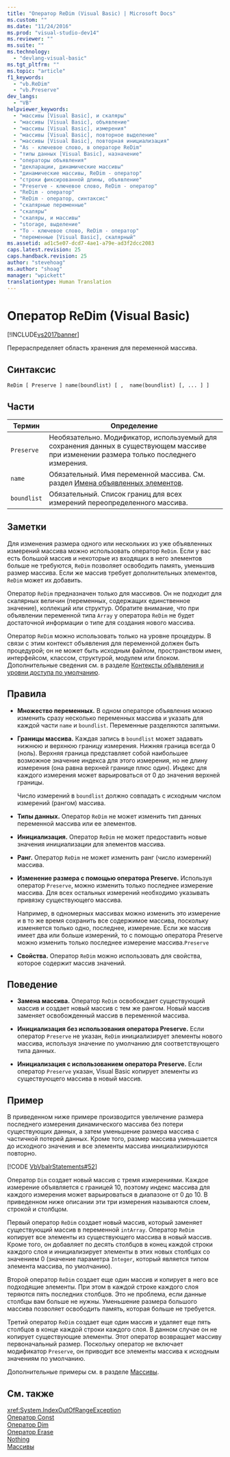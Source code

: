 ```yaml
---
title: "Оператор ReDim (Visual Basic) | Microsoft Docs"
ms.custom: ""
ms.date: "11/24/2016"
ms.prod: "visual-studio-dev14"
ms.reviewer: ""
ms.suite: ""
ms.technology: 
  - "devlang-visual-basic"
ms.tgt_pltfrm: ""
ms.topic: "article"
f1_keywords: 
  - "vb.ReDim"
  - "vb.Preserve"
dev_langs: 
  - "VB"
helpviewer_keywords: 
  - "массивы [Visual Basic], и скаляры"
  - "массивы [Visual Basic], объявление"
  - "массивы [Visual Basic], измерения"
  - "массивы [Visual Basic], повторное выделение"
  - "массивы [Visual Basic], повторная инициализация"
  - "As - ключевое слово, в операторе ReDim"
  - "типы данных [Visual Basic], назначение"
  - "операторы объявления"
  - "декларации, динамические массивы"
  - "динамические массивы, ReDim - оператор"
  - "строки фиксированной длины, объявление"
  - "Preserve - ключевое слово, ReDim - оператор"
  - "ReDim - оператор"
  - "ReDim - оператор, синтаксис"
  - "скалярные переменные"
  - "скаляры"
  - "скаляры, и массивы"
  - "storage, выделение"
  - "To - ключевое слово, ReDim - оператор"
  - "переменные [Visual Basic], скалярный"
ms.assetid: ad1c5e07-dcd7-4ae1-a79e-ad3f2dcc2083
caps.latest.revision: 25
caps.handback.revision: 25
author: "stevehoag"
ms.author: "shoag"
manager: "wpickett"
translationtype: Human Translation
---
```

# Оператор ReDim (Visual Basic)
[!INCLUDE[vs2017banner](../../../csharp/includes/vs2017banner.md)]

Перераспределяет область хранения для переменной массива.  
  
## Синтаксис  
  
```  
ReDim [ Preserve ] name(boundlist) [ ,  name(boundlist) [, ... ] ]  
```  
  
## Части  
  
|Термин|Определение|  
|------------|-----------------|  
|`Preserve`|Необязательно.  Модификатор, используемый для сохранения данных в существующем массиве при изменении размера только последнего измерения.|  
|`name`|Обязательный.  Имя переменной массива.  См. раздел [Имена объявленных элементов](../../../visual-basic/programming-guide/language-features/declared-elements/declared-element-names.md).|  
|`boundlist`|Обязательный.  Список границ для всех измерений переопределенного массива.|  
  
## Заметки  
 Для изменения размера одного или нескольких из уже объявленных измерений массива можно использовать оператор `ReDim`.  Если у вас есть большой массив и некоторые из входящих в него элементов больше не требуются, `ReDim` позволяет освободить память, уменьшив размер массива.  Если же массив требует дополнительных элементов, `ReDim` может их добавить.  
  
 Оператор `ReDim` предназначен только для массивов.  Он не подходит для скалярных величин \(переменных, содержащих единственное значение\), коллекций или структур.  Обратите внимание, что при объявлении переменной типа `Array` у оператора `ReDim` не будет достаточной информации о типе для создания нового массива.  
  
 Оператор `ReDim` можно использовать только на уровне процедуры.  В связи с этим контекст объявления для переменной должен быть процедурой; он не может быть исходным файлом, пространством имен, интерфейсом, классом, структурой, модулем или блоком.  Дополнительные сведения см. в разделе [Контексты объявления и уровни доступа по умолчанию](../../../visual-basic/language-reference/statements/declaration-contexts-and-default-access-levels.md).  
  
## Правила  
  
-   **Множество переменных.** В одном операторе объявления можно изменить сразу несколько переменных массива и указать для каждой части `name` и `boundlist`.  Переменные разделяются запятыми.  
  
-   **Границы массива.** Каждая запись в `boundlist` может задавать нижнюю и верхнюю границу измерения.  Нижняя граница всегда 0 \(ноль\).  Верхняя граница представляет собой наибольшее возможное значение индекса для этого измерения, но не длину измерения \(она равна верхней границе плюс один\).  Индекс для каждого измерения может варьироваться от 0 до значения верхней границы.  
  
     Число измерений в `boundlist` должно совпадать с исходным числом измерений \(рангом\) массива.  
  
-   **Типы данных.** Оператор `ReDim` не может изменить тип данных переменной массива или ее элементов.  
  
-   **Инициализация.** Оператор `ReDim` не может предоставить новые значения инициализации для элементов массива.  
  
-   **Ранг.** Оператор `ReDim` не может изменить ранг \(число измерений\) массива.  
  
-   **Изменение размера с помощью оператора Preserve.** Используя оператор `Preserve`, можно изменить только последнее измерение массива.  Для всех остальных измерений необходимо указывать привязку существующего массива.  
  
     Например, в одномерных массивах можно изменить это измерение и в то же время сохранить все содержимое массива, поскольку изменяется только одно, последнее, измерение.  Если же массив имеет два или больше измерений, то с помощью оператора Preserve можно изменить только последнее измерение массива.`Preserve`  
  
-   **Свойства.** Оператор `ReDim` можно использовать для свойства, которое содержит массив значений.  
  
## Поведение  
  
-   **Замена массива.** Оператор `ReDim` освобождает существующий массив и создает новый массив с тем же рангом.  Новый массив заменяет освобожденный массив в переменной массива.  
  
-   **Инициализация без использования оператора Preserve.** Если оператор `Preserve` не указан, `ReDim` инициализирует элементы нового массива, используя значение по умолчанию для соответствующего типа данных.  
  
-   **Инициализация с использованием оператора Preserve.** Если оператор `Preserve` указан, Visual Basic копирует элементы из существующего массива в новый массив.  
  
## Пример  
 В приведенном ниже примере производится увеличение размера последнего измерения динамического массива без потери существующих данных, а затем уменьшение размера массива с частичной потерей данных.  Кроме того, размер массива уменьшается до исходного значения и все элементы массива инициализируются повторно.  
  
 [!CODE [VbVbalrStatements#52](../CodeSnippet/VS_Snippets_VBCSharp/VbVbalrStatements#52)]  
  
 Оператор `Dim` создает новый массив с тремя измерениями.  Каждое измерение объявляется с границей 10, поэтому индекс массива для каждого измерения может варьироваться в диапазоне от 0 до 10.  В приведенном ниже описании эти три измерения называются слоем, строкой и столбцом.  
  
 Первый оператор `ReDim` создает новый массив, который заменяет существующий массив в переменной `intArray`.  Оператор `ReDim` копирует все элементы из существующего массива в новый массив.  Кроме того, он добавляет по десять столбцов в конец каждой строки каждого слоя и инициализирует элементы в этих новых столбцах со значением 0 \(значение параметра `Integer`, который является типом элемента массива, по умолчанию\).  
  
 Второй оператор `ReDim` создает еще один массив и копирует в него все подходящие элементы.  При этом в каждой строке каждого слоя теряются пять последних столбцов.  Это не проблема, если данные столбцы вам больше не нужны.  Уменьшение размера большого массива позволяет освободить память, которая больше не требуется.  
  
 Третий оператор `ReDim` создает еще один массив и удаляет еще пять столбцов в конце каждой строки каждого слоя.  В данном случае он не копирует существующие элементы.  Этот оператор возвращает массиву первоначальный размер.  Поскольку оператор не включает модификатор `Preserve`, он приводит все элементы массива к исходным значениям по умолчанию.  
  
 Дополнительные примеры см. в разделе [Массивы](../../../visual-basic/programming-guide/language-features/arrays/index.md).  
  
## См. также  
 <xref:System.IndexOutOfRangeException>   
 [Оператор Const](../../../visual-basic/language-reference/statements/const-statement.md)   
 [Оператор Dim](../../../visual-basic/language-reference/statements/dim-statement.md)   
 [Оператор Erase](../../../visual-basic/language-reference/statements/erase-statement.md)   
 [Nothing](../../../visual-basic/language-reference/nothing.md)   
 [Массивы](../../../visual-basic/programming-guide/language-features/arrays/index.md)